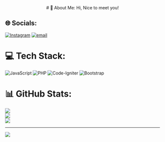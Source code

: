  <div align="center">
  # 💫 About Me:
  Hi, Nice to meet you!
 </div>  
  
  ## 🌐 Socials:
  [![Instagram](https://img.shields.io/badge/Instagram-%23E4405F.svg?logo=Instagram&logoColor=white)](https://instagram.com/@frdnryann_) [![email](https://img.shields.io/badge/Email-D14836?logo=gmail&logoColor=white)](mailto:frdnryann@gmail.com) 
  
  # 💻 Tech Stack:
  ![JavaScript](https://img.shields.io/badge/javascript-%23323330.svg?style=for-the-badge&logo=javascript&logoColor=%23F7DF1E) ![PHP](https://img.shields.io/badge/php-%23777BB4.svg?style=for-the-badge&logo=php&logoColor=white) ![Code-Igniter](https://img.shields.io/badge/CodeIgniter-%23EF4223.svg?style=for-the-badge&logo=codeIgniter&logoColor=white) ![Bootstrap](https://img.shields.io/badge/bootstrap-%238511FA.svg?style=for-the-badge&logo=bootstrap&logoColor=white)
  # 📊 GitHub Stats:
  ![](https://github-readme-stats.vercel.app/api?username=nothazel24&theme=dark&hide_border=true&include_all_commits=false&count_private=false)<br/>
  ![](https://nirzak-streak-stats.vercel.app/?user=nothazel24&theme=dark&hide_border=true)<br/>
  ![](https://github-readme-stats.vercel.app/api/top-langs/?username=nothazel24&theme=dark&hide_border=true&include_all_commits=false&count_private=false&layout=compact)
  
  ---
  [![](https://visitcount.itsvg.in/api?id=nothazel24&icon=0&color=11)](https://visitcount.itsvg.in)
